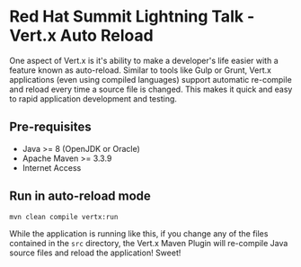 # Red Hat Summit Lightning Talk - Vert.x Auto Reload

One aspect of Vert.x is it's ability to make a developer's
life easier with a feature known as auto-reload. Similar
to tools like Gulp or Grunt, Vert.x applications (even
using compiled languages) support automatic re-compile
and reload every time a source file is changed. This makes
it quick and easy to rapid application development and
testing.

## Pre-requisites
* Java >= 8 (OpenJDK or Oracle)
* Apache Maven >= 3.3.9
* Internet Access

## Run in auto-reload mode
```
mvn clean compile vertx:run
```

While the application is running like this, if you change any of the files
contained in the `src` directory, the Vert.x Maven Plugin will
re-compile Java source files and reload the application! Sweet!
